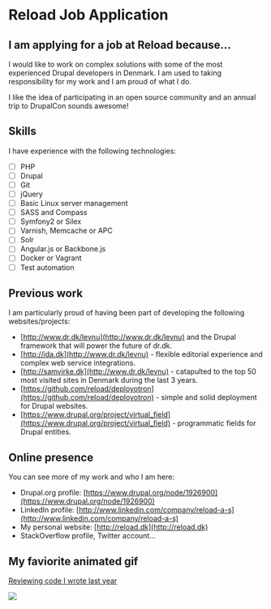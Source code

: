 # Reload Job Application

## I am applying for a job at Reload because...

I would like to work on complex solutions with some of the most experienced Drupal developers in Denmark. I am used to taking responsibility for my work and I am proud of what I do.

I like the idea of participating in an open source community and an annual trip to DrupalCon sounds awesome!

## Skills

I have experience with the following technologies:

- [ ] PHP
- [ ] Drupal
- [ ] Git
- [ ] jQuery
- [ ] Basic Linux server management
- [ ] SASS and Compass
- [ ] Symfony2 or Silex
- [ ] Varnish, Memcache or APC
- [ ] Solr
- [ ] Angular.js or Backbone.js
- [ ] Docker or Vagrant
- [ ] Test automation

## Previous work

I am particularly proud of having been part of developing the following websites/projects:

- [http://www.dr.dk/levnu](http://www.dr.dk/levnu) and the Drupal framework that will power the future of dr.dk.
- [http://ida.dk](http://www.dr.dk/levnu) - flexible editorial experience and complex web service integrations.
- [http://samvirke.dk](http://www.dr.dk/levnu) - catapulted to the top 50 most visited sites in Denmark during the last 3 years.
- [https://github.com/reload/deployotron](https://github.com/reload/deployotron) - simple and solid deployment for Drupal websites.
- [https://www.drupal.org/project/virtual_field](https://www.drupal.org/project/virtual_field) - programmatic fields for Drupal entities.

## Online presence

You can see more of my work and who I am here:

- Drupal.org profile: [https://www.drupal.org/node/1926900](https://www.drupal.org/node/1926900)
- LinkedIn profile: [http://www.linkedin.com/company/reload-a-s](http://www.linkedin.com/company/reload-a-s)
- My personal website: [http://reload.dk](http://reload.dk)
- StackOverflow profile, Twitter account...

## My faviorite animated gif

[Reviewing code I wrote last year](http://thecodinglove.com/post/95981621440/reviewing-code-i-wrote-last-year)

![](http://ljdchost.com/ibyruYJIIGa5Yq.gif)